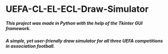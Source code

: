 # UEFA-CL-EL-ECL-Draw-Simulator

##### This project was made in Python with the help of the Tkinter GUI framework.

##### A simple, yet user-friendly draw simulator for all three UEFA competitions in association football.
